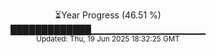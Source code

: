 <p align="center">
⏳Year Progress (46.51 %) <br>
█████████████▁▁▁▁▁▁▁▁▁▁▁▁▁▁▁▁▁ <br>
<sub>Updated: Thu, 19 Jun 2025 18:32:25 GMT</sub>
</p>

